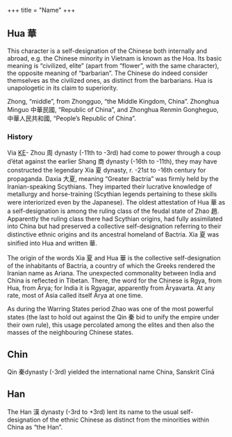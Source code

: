 +++
title = "Name"
+++

## Hua 華
This character is a self-designation of the Chinese both internally and abroad, e.g. the Chinese minority in Vietnam is known as the Hoa. Its basic meaning is “civilized, elite” (apart from “flower”, with the same character), the opposite meaning of “barbarian”. The Chinese do indeed consider themselves as the civilized ones, as distinct from the barbarians. Hua is unapologetic in its claim to superiority.

Zhong, “middle”, from Zhongguo, “the Middle Kingdom, China”. Zhonghua Minguo 中華民國, “Republic of China”, and Zhonghua Renmin Gongheguo, 中華人民共和國, “People’s Republic of China”.

### History
Via [KE](https://koenraadelst.blogspot.com/2017/04/the-chinese-self-designation-hua-and.html)- Zhou 周 dynasty (-11th to -3rd) had come to power through a coup d’état against the earlier Shang 商 dynasty (-16th to -11th), they may have constructed the legendary Xia 夏 dynasty, r. -21st to -16th century for propaganda. Daxia 大夏, meaning “Greater Bactria” was firmly held by the Iranian-speaking Scythians. They imparted their lucrative knowledge of metallurgy and horse-training (Scythian legends pertaining to these skills were interiorized even by the Japanese). The oldest attestation of Hua 華 as a self-designation is among the ruling class of the feudal state of Zhao 趙. Apparently the ruling class there had Scythian origins, had fully assimilated into China but had preserved a collective self-designation referring to their distinctive ethnic origins and its ancestral homeland of Bactria. Xia 夏 was sinified into Hua and written 華. 

The origin of the words Xia 夏 and Hua 華 is the collective self-designation of the inhabitants of Bactria, a country of which the Greeks rendered the Iranian name as Ariana. The unexpected commonality between India and China is reflected in Tibetan. There, the word for the Chinese is Rgya, from Hua, from Ᾱrya; for India it is Rgyagar, apparently from Ᾱryavarta. At any rate, most of Asia called itself Ᾱrya at one time.

As during the Warring States period Zhao was one of the most powerful states (the last to hold out against the Qin 秦 bid to unify the empire under their own rule), this usage percolated among the elites and then also the masses of the neighbouring Chinese states.

## Chin
Qin 秦dynasty (-3rd) yielded the international name China, Sanskrit Cīnā

## Han
The Han 漢 dynasty (-3rd to +3rd) lent its name to the usual self-designation of the ethnic Chinese as distinct from the minorities within China as “the Han”.
